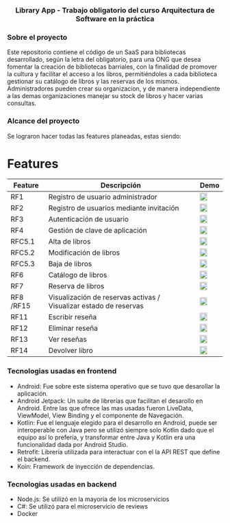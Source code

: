 <div id="top"></div>

<h3 align="center">Library App - Trabajo obligatorio del curso Arquitectura de Software en la práctica</h3>
</div>

### Sobre el proyecto

Este repositorio contiene el código de un SaaS para bibliotecas desarrollado, según la letra del obligatorio, para una ONG que desea fomentar la creación de bibliotecas barriales, con la finalidad de promover la cultura y facilitar el acceso a los libros, permitiéndoles a cada biblioteca gestionar su catálogo de libros y las reservas de los mismos. Administradores pueden crear su organizacion, y de manera independiente a las demas organizaciones manejar su stock de libros y hacer varias consultas.

### Alcance del proyecto

Se lograron hacer todas las features planeadas, estas siendo:

Features
======================
Feature | Descripción | Demo
--- | --- | ---
RF1 |  Registro de usuario administrador | <img src="https://user-images.githubusercontent.com/22801835/175170284-a0d51019-f319-4093-8014-4cb55640f0f0.gif" width="60%">
RF2 | Registro de usuarios mediante invitación | <img src="https://user-images.githubusercontent.com/22801835/175204201-406b186d-cb4b-46ca-8444-14df385a4aac.gif" width="60%">
RF3 | Autenticación de usuario | <img src="https://user-images.githubusercontent.com/22801835/175204673-f10cc8ea-f954-485f-8432-bf77ae5191b6.gif" width="60%">
RF4 | Gestión de clave de aplicación |  <img src="https://user-images.githubusercontent.com/22801835/175205768-0eaeafb4-7ab2-447a-aa97-866800bab5ed.gif" width="60%">
RFC5.1 | Alta de libros | <img src="https://user-images.githubusercontent.com/22801835/175205969-e498f85b-d36f-478f-9fac-9764398c32f2.gif" width="60%">
RFC5.2 | Modificación de libros | <img src="https://user-images.githubusercontent.com/22801835/175206758-99396345-da62-4c1c-8df3-3fd7296b9b7d.gif" width="60%">
RFC5.3 | Baja de libros | <img src="https://user-images.githubusercontent.com/22801835/175207115-ac756041-2f31-414a-b32c-4a7db297f589.gif" width="60%">
RF6 | Catálogo de libros | <img src="https://user-images.githubusercontent.com/22801835/175207451-40b75905-4727-492b-9d6b-b94d458151a0.gif" width="60%">
RF7 | Reserva de libros | <img src="https://user-images.githubusercontent.com/22801835/175207630-45cbb3bb-e393-442c-ac5d-314eea2db09d.gif" width="60%">
RF8 /RF15| Visualización de reservas activas / Visualizar estado de reservas | <img src="https://user-images.githubusercontent.com/22801835/175208275-cd84d1e4-5500-4d2b-b2a4-2588e0967da4.gif" width="60%">
RF11 | Escribir reseña | <img src="https://user-images.githubusercontent.com/22801835/175208434-025b60f9-e680-4df6-b737-40f9d7964fb1.gif" width="60%">
RF12 | Eliminar reseña | <img src="https://user-images.githubusercontent.com/22801835/175208594-133a750f-209e-4306-bf66-483f90e0fefb.gif" width="60%">
RF13 | Ver reseñas | <img src="https://user-images.githubusercontent.com/22801835/175209021-c234ea97-32ca-44c1-a9d3-0cbf352bbb52.gif" width="60%">
RF14 | Devolver libro | <img src="https://user-images.githubusercontent.com/22801835/175209519-83d37015-746c-4827-ac82-a0c6556530e8.gif" width="60%">

### Tecnologias usadas en frontend

 * Android: Fue sobre este sistema operativo que se tuvo que desarollar la aplicación.
 * Android Jetpack: Un suite de librerías que facilitan el desarollo en Android. Entre las que ofrece las mas usadas fueron LiveData, ViewModel, View Binding y el componente de Navegación.
 * Kotlin: Fue el lenguaje elegido para el desarrollo en Android, puede ser interoperable con Java pero se utilizó siempre solo Kotlin dado que el equipo así lo prefería, y transformar entre Java y Kotlin era una funcionalidad dada por Android Studio.
 * Retrofit: Librería utilizada para interactuar con el la API REST que define el backend.
 * Koin: Framework de inyección de dependencias.

### Tecnologias usadas en backend
* Node.js: Se utilizó en la mayoría de los microservicios
* C\#: Se utilizó para el microservicio de reviews
* Docker
